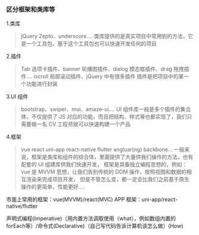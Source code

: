 ### 区分框架和类库等

1.类库

> jQuery Zepto、underscore....
> 类库提供的是真实项目中常用到的方法，它是一个工具包，基于这个工具包也可以快速开发任何的项目

2.插件

> Tab 选项卡插件、banner 轮播图插件、dialog 模态框插件、drag 拖拽插件....
> iscroll 局部滚动插件、jQuery 中有很多插件
> 插件是把项目中的某一个功能进行封装

3.UI 组件

> bootstrap、swiper、mui、amaze-ui....
> UI 组件库一般是多个插件的集合体，不仅提供了 JS 对应的功能，而且把结构、样式等也都实现了，我们只需要做一名 CV 工程师就可以快速构建一个产品

4.框架

> vue react uni-app react-native flutter angluar(ng) backbone...
> 一般来说，框架是类库和组件的综合体，里面提供了大量供我们操作的方法，也有配套的 UI 组建库供我们快速开发，
> 框架是具备独立编程思想的，例如：vue 是 MVVM 思想，让我们告别传统的 DOM 操作，按照视图和数据的相互渲染来完成项目开发，
> 但是不管怎么变，都一定会比我们之前基于原生操作的更简单，性能更好....

市面上常用的框架：vue(MVVM)/react(MVC)
APP 框架：uni-app/react-native/flutter

声明式编程(Imperative)（用内置方法调取使用（what），例如数组内置的forEach等）/命令式(Declarative)（自己写代码告诉计算机该怎么做）(How)
